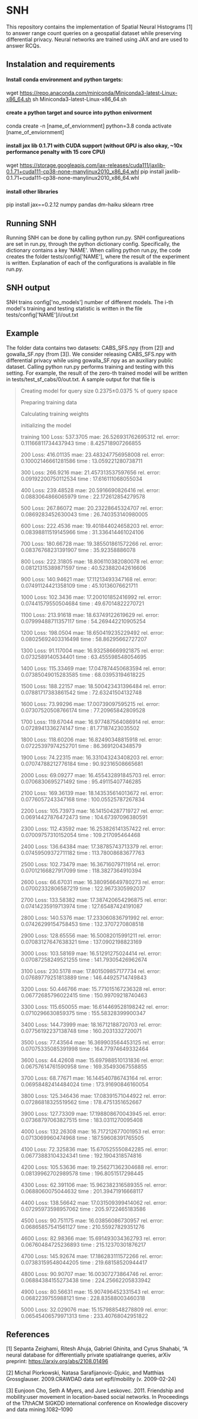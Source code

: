 # SNH
This repository contains the implementation of Spatial Neural Histograms [1] to answer range count queries on a geospatial dataset while preserving differential privacy. Neural networks are trained using JAX and are used to answer RCQs.

## Instalation and requirements

#### Install conda environment and python targets:
wget https://repo.anaconda.com/miniconda/Miniconda3-latest-Linux-x86_64.sh
sh Miniconda3-latest-Linux-x86_64.sh

#### create a python target and source into python enivorment
conda create -n [name_of_enviornment] python=3.8
conda activate [name_of_enviornment]

#### install jax lib 0.1.71 with CUDA support (without GPU is also okay, ~10x performance penalty with 15 core CPU) 
wget https://storage.googleapis.com/jax-releases/cuda111/jaxlib-0.1.71+cuda111-cp38-none-manylinux2010_x86_64.whl
pip install jaxlib-0.1.71+cuda111-cp38-none-manylinux2010_x86_64.whl

#### install other libraries
pip install jax==0.2.12 numpy pandas dm-haiku sklearn rtree

## Running SNH
Running SNH can be done by calling python run.py. SNH configureations are set in run.py, through the python dictionary config. Specifically, the dictionary contains a key 'NAME'. When calling python run.py, the code creates the folder tests/config['NAME'], where the result of the experiment is written. Explanation of each of the configurations is available in file run.py.

## SNH output
SNH trains config['no_models'] number of different models. The i-th model's training and testing statistic is written in the file tests/config['NAME']/i/out.txt

## Example
The folder data contains two datasets: CABS_SFS.npy (from [2]) and gowalla_SF.npy (from [3]). We consider releasing CABS_SFS.npy with differential privacy while using gowalla_SF.npy as an auxiliary public dataset. Calling python run.py performs training and testing with this setting. For example, the result of the zero-th trained model will be written in tests/test_sf_cabs/0/out.txt. A sample output for that file is 

>Creating model for query size 0.2375±0.0375 % of query space
>
>Preparing training data
>
>Calculating training weights
>
>initializing the model
>
>training
>100 Loss: 537.3705 mae: 26.526931762695312 rel. error: 0.11166811734437943  time : 8.425718907266855
>
>200 Loss: 416.01135 mae: 23.483247756958008 rel. error: 0.10002146661281586  time : 13.059221280738711
>
>300 Loss: 266.9216 mae: 21.457313537597656 rel. error: 0.09192200750112534  time : 17.616111068055034
>
>400 Loss: 239.48528 mae: 20.5916690826416 rel. error: 0.0883064866065979  time : 22.172612854279578
>
>500 Loss: 267.86072 mae: 20.23228645324707 rel. error: 0.0869283452630043  time : 26.740353140980005
>
>600 Loss: 222.4536 mae: 19.401844024658203 rel. error: 0.08398811519145966  time : 31.336414461024106
>
>700 Loss: 180.66728 mae: 19.385501861572266 rel. error: 0.08376768231391907  time : 35.92358886078
>
>800 Loss: 222.31805 mae: 18.806110382080078 rel. error: 0.08121315389871597  time : 40.523882042616606
>
>900 Loss: 140.94621 mae: 17.11213493347168 rel. error: 0.07491124421358109  time : 45.10136076621711
>
>1000 Loss: 102.3436 mae: 17.200101852416992 rel. error: 0.07441579550504684  time : 49.67014822270721
>
>1100 Loss: 213.91618 mae: 18.63749122619629 rel. error: 0.07999488711357117  time : 54.269442210905254
>
>1200 Loss: 198.0504 mae: 18.650419235229492 rel. error: 0.08025692403316498  time : 58.86295662727207
>
>1300 Loss: 91.117004 mae: 16.932586669921875 rel. error: 0.0732589140534401  time : 63.455598548054695
>
>1400 Loss: 115.33469 mae: 17.047874450683594 rel. error: 0.07385049015283585  time : 68.03953194618225
>
>1500 Loss: 188.22157 mae: 18.500423431396484 rel. error: 0.07881717383861542  time : 72.63241504132748
>
>1600 Loss: 73.99296 mae: 17.00739097595215 rel. error: 0.07307520508766174  time : 77.20965842809528
>
>1700 Loss: 119.67044 mae: 16.977487564086914 rel. error: 0.0728941336274147  time : 81.77187423035502
>
>1800 Loss: 118.60206 mae: 16.82490348815918 rel. error: 0.07225397974252701  time : 86.3691204348579
>
>1900 Loss: 74.22315 mae: 16.331043243408203 rel. error: 0.07074788212776184  time : 90.92316508665681
>
>2000 Loss: 69.09277 mae: 16.455432891845703 rel. error: 0.0706830695271492  time : 95.49115407746285
>
>2100 Loss: 169.36139 mae: 18.143535614013672 rel. error: 0.0776057243347168  time : 100.05525787267834
>
>2200 Loss: 105.73973 mae: 16.141504287719727 rel. error: 0.06914427876472473  time : 104.67397096380591
>
>2300 Loss: 112.43592 mae: 16.253826141357422 rel. error: 0.07009757310152054  time : 109.217095464468
>
>2400 Loss: 136.64384 mae: 17.38785743713379 rel. error: 0.07459509372711182  time : 113.78008683677763
>
>2500 Loss: 102.73479 mae: 16.36716079711914 rel. error: 0.07012166827917099  time : 118.3827364910394
>
>2600 Loss: 66.67031 mae: 16.380956649780273 rel. error: 0.07002332806587219  time : 122.9673305992037
>
>2700 Loss: 133.58382 mae: 17.387420654296875 rel. error: 0.07414235919713974  time : 127.65487424191087
>
>2800 Loss: 140.5376 mae: 17.233060836791992 rel. error: 0.07426299154758453  time : 132.3707270808518
>
>2900 Loss: 128.65556 mae: 16.50082015991211 rel. error: 0.07083127647638321  time : 137.0902198823169
>
>3000 Loss: 103.58169 mae: 16.51291275024414 rel. error: 0.07087258249521255  time : 141.79305426962674
>
>3100 Loss: 230.5178 mae: 17.801509857177734 rel. error: 0.07689779251813889  time : 146.44925714749843
>
>3200 Loss: 50.446766 mae: 15.771015167236328 rel. error: 0.06772685796022415  time : 150.99709218740463
>
>3300 Loss: 115.650055 mae: 16.614469528198242 rel. error: 0.0710296630859375  time : 155.58328399900347
>
>3400 Loss: 144.73999 mae: 18.16712188720703 rel. error: 0.07756192237138748  time : 160.2031332720071
>
>3500 Loss: 77.43564 mae: 16.369903564453125 rel. error: 0.07075335085391998  time : 164.77974649332464
>
>3600 Loss: 44.42608 mae: 15.697988510131836 rel. error: 0.06757614761590958  time : 169.35493067558855
>
>3700 Loss: 68.77671 mae: 16.144540786743164 rel. error: 0.06958482414484024  time : 173.91690846160054
>
>3800 Loss: 125.346436 mae: 17.08391571044922 rel. error: 0.07286818325519562  time : 178.4751351652667
>
>3900 Loss: 127.73309 mae: 17.198808670043945 rel. error: 0.07368797063827515  time : 183.0311270095408
>
>4000 Loss: 132.26308 mae: 16.717212677001953 rel. error: 0.0713069960474968  time : 187.59608391765505
>
>4100 Loss: 72.325836 mae: 15.670525550842285 rel. error: 0.06773883104324341  time : 192.1904318574816
>
>4200 Loss: 105.53636 mae: 19.256271362304688 rel. error: 0.08139962702989578  time : 196.8051517298445
>
>4300 Loss: 62.391106 mae: 15.962382316589355 rel. error: 0.0688060075044632  time : 201.39471916668117
>
>4400 Loss: 138.56642 mae: 17.031509399414062 rel. error: 0.07295973598957062  time : 205.9722465183586
>
>4500 Loss: 90.751175 mae: 16.03856086730957 rel. error: 0.06865857541561127  time : 210.55927829351276
>
>4600 Loss: 82.98366 mae: 15.691493034362793 rel. error: 0.06760484725236893  time : 215.12370301876217
>
>4700 Loss: 145.92674 mae: 17.186283111572266 rel. error: 0.07383159548044205  time : 219.68158520944417
>
>4800 Loss: 90.90707 mae: 16.00307273864746 rel. error: 0.06884384155273438  time : 224.25662205833942
>
>4900 Loss: 80.56631 mae: 15.907496452331543 rel. error: 0.0682239755988121  time : 228.83588003460318
>
>5000 Loss: 32.029076 mae: 15.157988548278809 rel. error: 0.06545406579971313  time : 233.40768042951822

## References
[1] Sepanta Zeighami, Ritesh Ahuja, Gabriel Ghinita, and Cyrus Shahabi, “A neural database for differentially private spatialrange queries, arXiv preprint: https://arxiv.org/abs/2108.01496

[2] Michal Piorkowski, Natasa Sarafijanovic-Djukic, and Matthias Grossglauser. 2009.CRAWDAD data set epfl/mobility (v. 2009-02-24)

[3] Eunjoon Cho, Seth A Myers, and Jure Leskovec. 2011. Friendship and mobility:user movement in location-based social networks. In Proceedings of the 17thACM SIGKDD international conference on Knowledge discovery and data mining.1082–1090
